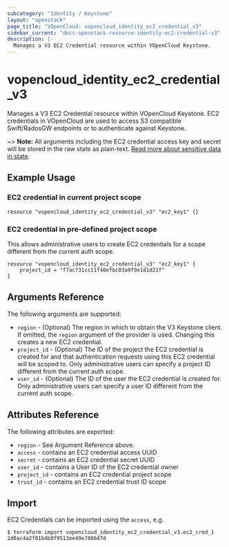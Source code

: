 ```yaml
---
subcategory: "Identity / Keystone"
layout: "openstack"
page_title: "VOpenCloud: vopencloud_identity_ec2_credential_v3"
sidebar_current: "docs-openstack-resource-identity-ec2-credential-v3"
description: |-
  Manages a V3 EC2 Credential resource within VOpenCloud Keystone.
---
```


# vopencloud\_identity\_ec2\_credential\_v3

Manages a V3 EC2 Credential resource within VOpenCloud Keystone.
EC2 credentials in VOpenCloud are used to access S3 compatible Swift/RadosGW
endpoints or to authenticate against Keystone.

~> **Note:** All arguments including the EC2 credential access key and secret
will be stored in the raw state as plain-text. [Read more about sensitive data
in state](https://www.terraform.io/docs/language/state/sensitive-data.html).

## Example Usage

### EC2 credential in current project scope

```hcl
resource "vopencloud_identity_ec2_credential_v3" "ec2_key1" {}
```

### EC2 credential in pre-defined project scope

This allows administrative users to create EC2 credentials for a scope different
from the current auth scope.

```hcl
resource "vopencloud_identity_ec2_credential_v3" "ec2_key1" {
    project_id = "f7ac731cc11f40efbc03a9f9e1d1d21f"
}
```

## Arguments Reference

The following arguments are supported:

* `region` - (Optional) The region in which to obtain the V3 Keystone client.
   If omitted, the `region` argument of the provider is used. Changing this
   creates a new EC2 credential.
* `project_id` - (Optional) The ID of the project the EC2 credential is created
   for and that authentication requests using this EC2 credential will
   be scoped to. Only administrative users can specify a project ID different
   from the current auth scope.
* `user_id` - (Optional) The ID of the user the EC2 credential is created for.
   Only administrative users can specify a user ID different from the current
   auth scope.

## Attributes Reference

The following attributes are exported:

* `region` - See Argument Reference above.
* `access` - contains an EC2 credential access UUID
* `secret` - contains an EC2 credential secret UUID
* `user_id` - contains a User ID of the EC2 credential owner
* `project_id` - contains an EC2 credential project scope
* `trust_id` - contains an EC2 credential trust ID scope

## Import

EC2 Credentials can be imported using the `access`, e.g.

```
$ terraform import vopencloud_identity_ec2_credential_v3.ec2_cred_1 2d0ac4a2f81b4b0f9513ee49e780647d
```
